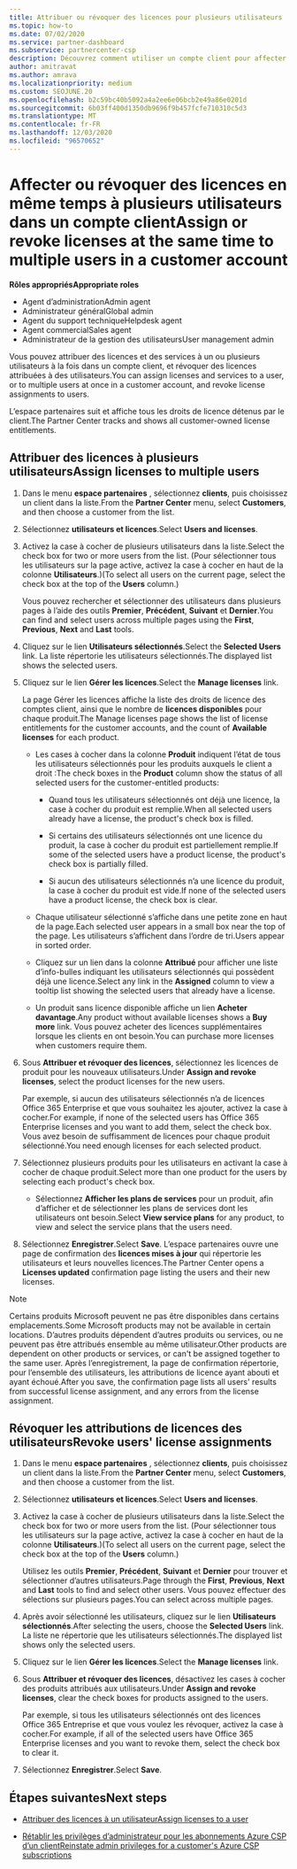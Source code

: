 ```yaml
---
title: Attribuer ou révoquer des licences pour plusieurs utilisateurs
ms.topic: how-to
ms.date: 07/02/2020
ms.service: partner-dashboard
ms.subservice: partnercenter-csp
description: Découvrez comment utiliser un compte client pour affecter ou révoquer des licences et des services à un seul utilisateur ou à plusieurs utilisateurs à la fois.
author: amitravat
ms.author: amrava
ms.localizationpriority: medium
ms.custom: SEOJUNE.20
ms.openlocfilehash: b2c59bc40b5092a4a2ee6e06bcb2e49a86e0201d
ms.sourcegitcommit: 6b03ff400d1350db9696f9b457fcfe710310c5d3
ms.translationtype: MT
ms.contentlocale: fr-FR
ms.lasthandoff: 12/03/2020
ms.locfileid: "96570652"
---
```

# <a name="assign-or-revoke-licenses-at-the-same-time-to-multiple-users-in-a-customer-account"></a><span data-ttu-id="f7491-103">Affecter ou révoquer des licences en même temps à plusieurs utilisateurs dans un compte client</span><span class="sxs-lookup"><span data-stu-id="f7491-103">Assign or revoke licenses at the same time to multiple users in a customer account</span></span>

<span data-ttu-id="f7491-104">**Rôles appropriés**</span><span class="sxs-lookup"><span data-stu-id="f7491-104">**Appropriate roles**</span></span>

- <span data-ttu-id="f7491-105">Agent d’administration</span><span class="sxs-lookup"><span data-stu-id="f7491-105">Admin agent</span></span>
- <span data-ttu-id="f7491-106">Administrateur général</span><span class="sxs-lookup"><span data-stu-id="f7491-106">Global admin</span></span>
- <span data-ttu-id="f7491-107">Agent du support technique</span><span class="sxs-lookup"><span data-stu-id="f7491-107">Helpdesk agent</span></span>
- <span data-ttu-id="f7491-108">Agent commercial</span><span class="sxs-lookup"><span data-stu-id="f7491-108">Sales agent</span></span>
- <span data-ttu-id="f7491-109">Administrateur de la gestion des utilisateurs</span><span class="sxs-lookup"><span data-stu-id="f7491-109">User management admin</span></span>

<span data-ttu-id="f7491-110">Vous pouvez attribuer des licences et des services à un ou plusieurs utilisateurs à la fois dans un compte client, et révoquer des licences attribuées à des utilisateurs.</span><span class="sxs-lookup"><span data-stu-id="f7491-110">You can assign licenses and services to a user, or to multiple users at once in a customer account, and revoke license assignments to users.</span></span>

<span data-ttu-id="f7491-111">L’espace partenaires suit et affiche tous les droits de licence détenus par le client.</span><span class="sxs-lookup"><span data-stu-id="f7491-111">The Partner Center tracks and shows all customer-owned license entitlements.</span></span>

## <a name="assign-licenses-to-multiple-users"></a><span data-ttu-id="f7491-112">Attribuer des licences à plusieurs utilisateurs</span><span class="sxs-lookup"><span data-stu-id="f7491-112">Assign licenses to multiple users</span></span>

1. <span data-ttu-id="f7491-113">Dans le menu **espace partenaires** , sélectionnez **clients**, puis choisissez un client dans la liste.</span><span class="sxs-lookup"><span data-stu-id="f7491-113">From the **Partner Center** menu, select **Customers**, and then choose a customer from the list.</span></span>

2. <span data-ttu-id="f7491-114">Sélectionnez **utilisateurs et licences**.</span><span class="sxs-lookup"><span data-stu-id="f7491-114">Select **Users and licenses**.</span></span>

3. <span data-ttu-id="f7491-115">Activez la case à cocher de plusieurs utilisateurs dans la liste.</span><span class="sxs-lookup"><span data-stu-id="f7491-115">Select the check box for two or more users from the list.</span></span> <span data-ttu-id="f7491-116">(Pour sélectionner tous les utilisateurs sur la page active, activez la case à cocher en haut de la colonne **Utilisateurs**.)</span><span class="sxs-lookup"><span data-stu-id="f7491-116">(To select all users on the current page, select the check box at the top of the **Users** column.)</span></span>

    <span data-ttu-id="f7491-117">Vous pouvez rechercher et sélectionner des utilisateurs dans plusieurs pages à l’aide des outils **Premier**, **Précédent**, **Suivant** et **Dernier**.</span><span class="sxs-lookup"><span data-stu-id="f7491-117">You can find and select users across multiple pages using the **First**, **Previous**, **Next** and **Last** tools.</span></span>

4. <span data-ttu-id="f7491-118">Cliquez sur le lien **Utilisateurs sélectionnés**.</span><span class="sxs-lookup"><span data-stu-id="f7491-118">Select the **Selected Users** link.</span></span> <span data-ttu-id="f7491-119">La liste répertorie les utilisateurs sélectionnés.</span><span class="sxs-lookup"><span data-stu-id="f7491-119">The displayed list shows the selected users.</span></span>

5. <span data-ttu-id="f7491-120">Cliquez sur le lien **Gérer les licences**.</span><span class="sxs-lookup"><span data-stu-id="f7491-120">Select the **Manage licenses** link.</span></span>

    <span data-ttu-id="f7491-121">La page Gérer les licences affiche la liste des droits de licence des comptes client, ainsi que le nombre de **licences disponibles** pour chaque produit.</span><span class="sxs-lookup"><span data-stu-id="f7491-121">The Manage licenses page shows the list of license entitlements for the customer accounts, and the count of **Available licenses** for each product.</span></span>

    - <span data-ttu-id="f7491-122">Les cases à cocher dans la colonne **Produit** indiquent l’état de tous les utilisateurs sélectionnés pour les produits auxquels le client a droit&nbsp;:</span><span class="sxs-lookup"><span data-stu-id="f7491-122">The check boxes in the **Product** column show the status of all selected users for the customer-entitled products:</span></span>

       - <span data-ttu-id="f7491-123">Quand tous les utilisateurs sélectionnés ont déjà une licence, la case à cocher du produit est remplie.</span><span class="sxs-lookup"><span data-stu-id="f7491-123">When all selected users already have a license, the product's check box is filled.</span></span>

       - <span data-ttu-id="f7491-124">Si certains des utilisateurs sélectionnés ont une licence du produit, la case à cocher du produit est partiellement remplie.</span><span class="sxs-lookup"><span data-stu-id="f7491-124">If some of the selected users have a product license, the product's check box is partially filled.</span></span>

       - <span data-ttu-id="f7491-125">Si aucun des utilisateurs sélectionnés n’a une licence du produit, la case à cocher du produit est vide.</span><span class="sxs-lookup"><span data-stu-id="f7491-125">If none of the selected users have a product license, the check box is clear.</span></span>

    - <span data-ttu-id="f7491-126">Chaque utilisateur sélectionné s’affiche dans une petite zone en haut de la page.</span><span class="sxs-lookup"><span data-stu-id="f7491-126">Each selected user appears in a small box near the top of the page.</span></span> <span data-ttu-id="f7491-127">Les utilisateurs s’affichent dans l’ordre de tri.</span><span class="sxs-lookup"><span data-stu-id="f7491-127">Users appear in sorted order.</span></span>

    - <span data-ttu-id="f7491-128">Cliquez sur un lien dans la colonne **Attribué** pour afficher une liste d’info-bulles indiquant les utilisateurs sélectionnés qui possèdent déjà une licence.</span><span class="sxs-lookup"><span data-stu-id="f7491-128">Select any link in the **Assigned** column to view a tooltip list showing the selected users that already have a license.</span></span>

    - <span data-ttu-id="f7491-129">Un produit sans licence disponible affiche un lien **Acheter davantage**.</span><span class="sxs-lookup"><span data-stu-id="f7491-129">Any product without available licenses shows a **Buy more** link.</span></span> <span data-ttu-id="f7491-130">Vous pouvez acheter des licences supplémentaires lorsque les clients en ont besoin.</span><span class="sxs-lookup"><span data-stu-id="f7491-130">You can purchase more licenses when customers require them.</span></span>

6. <span data-ttu-id="f7491-131">Sous **Attribuer et révoquer des licences**, sélectionnez les licences de produit pour les nouveaux utilisateurs.</span><span class="sxs-lookup"><span data-stu-id="f7491-131">Under **Assign and revoke licenses**, select the product licenses for the new users.</span></span> 

   <span data-ttu-id="f7491-132">Par exemple, si aucun des utilisateurs sélectionnés n’a de licences Office 365 Enterprise et que vous souhaitez les ajouter, activez la case à cocher.</span><span class="sxs-lookup"><span data-stu-id="f7491-132">For example, if none of the selected users has Office 365 Enterprise licenses and you want to add them, select the check box.</span></span> <span data-ttu-id="f7491-133">Vous avez besoin de suffisamment de licences pour chaque produit sélectionné.</span><span class="sxs-lookup"><span data-stu-id="f7491-133">You need enough licenses for each selected product.</span></span>

7. <span data-ttu-id="f7491-134">Sélectionnez plusieurs produits pour les utilisateurs en activant la case à cocher de chaque produit.</span><span class="sxs-lookup"><span data-stu-id="f7491-134">Select more than one product for the users by selecting each product's check box.</span></span>
    -   <span data-ttu-id="f7491-135">Sélectionnez **Afficher les plans de services** pour un produit, afin d’afficher et de sélectionner les plans de services dont les utilisateurs ont besoin.</span><span class="sxs-lookup"><span data-stu-id="f7491-135">Select **View service plans** for any product, to view and select the service plans that the users need.</span></span>

8. <span data-ttu-id="f7491-136">Sélectionnez **Enregistrer**.</span><span class="sxs-lookup"><span data-stu-id="f7491-136">Select **Save**.</span></span> <span data-ttu-id="f7491-137">L’espace partenaires ouvre une page de confirmation des **licences mises à jour** qui répertorie les utilisateurs et leurs nouvelles licences.</span><span class="sxs-lookup"><span data-stu-id="f7491-137">The Partner Center opens a **Licenses updated** confirmation page listing the users and their new licenses.</span></span>

>[!NOTE]
><span data-ttu-id="f7491-138">Certains produits Microsoft peuvent ne pas être disponibles dans certains emplacements.</span><span class="sxs-lookup"><span data-stu-id="f7491-138">Some Microsoft products may not be available in certain locations.</span></span> <span data-ttu-id="f7491-139">D’autres produits dépendent d’autres produits ou services, ou ne peuvent pas être attribués ensemble au même utilisateur.</span><span class="sxs-lookup"><span data-stu-id="f7491-139">Other products are dependent on other products or services, or can't be assigned together to the same user.</span></span> <span data-ttu-id="f7491-140">Après l’enregistrement, la page de confirmation répertorie, pour l’ensemble des utilisateurs, les attributions de licence ayant abouti et ayant échoué.</span><span class="sxs-lookup"><span data-stu-id="f7491-140">After you save, the confirmation page lists all users' results from successful license assignment, and any errors from the license assignment.</span></span>

## <a name="revoke-users-license-assignments"></a><span data-ttu-id="f7491-141">Révoquer les attributions de licences des utilisateurs</span><span class="sxs-lookup"><span data-stu-id="f7491-141">Revoke users' license assignments</span></span>

1. <span data-ttu-id="f7491-142">Dans le menu **espace partenaires** , sélectionnez **clients**, puis choisissez un client dans la liste.</span><span class="sxs-lookup"><span data-stu-id="f7491-142">From the **Partner Center** menu, select **Customers**, and then choose a customer from the list.</span></span>

2. <span data-ttu-id="f7491-143">Sélectionnez **utilisateurs et licences**.</span><span class="sxs-lookup"><span data-stu-id="f7491-143">Select **Users and licenses**.</span></span>

3. <span data-ttu-id="f7491-144">Activez la case à cocher de plusieurs utilisateurs dans la liste.</span><span class="sxs-lookup"><span data-stu-id="f7491-144">Select the check box for two or more users from the list.</span></span> <span data-ttu-id="f7491-145">(Pour sélectionner tous les utilisateurs sur la page active, activez la case à cocher en haut de la colonne **Utilisateurs**.)</span><span class="sxs-lookup"><span data-stu-id="f7491-145">(To select all users on the current page, select the check box at the top of the **Users** column.)</span></span>

    <span data-ttu-id="f7491-146">Utilisez les outils **Premier**, **Précédent**, **Suivant** et **Dernier** pour trouver et sélectionner d’autres utilisateurs.</span><span class="sxs-lookup"><span data-stu-id="f7491-146">Page through the **First**, **Previous**, **Next** and **Last** tools to find and select other users.</span></span> <span data-ttu-id="f7491-147">Vous pouvez effectuer des sélections sur plusieurs pages.</span><span class="sxs-lookup"><span data-stu-id="f7491-147">You can select across multiple pages.</span></span>

4. <span data-ttu-id="f7491-148">Après avoir sélectionné les utilisateurs, cliquez sur le lien **Utilisateurs sélectionnés**.</span><span class="sxs-lookup"><span data-stu-id="f7491-148">After selecting the users, choose the **Selected Users** link.</span></span> <span data-ttu-id="f7491-149">La liste ne répertorie que les utilisateurs sélectionnés.</span><span class="sxs-lookup"><span data-stu-id="f7491-149">The displayed list shows only the selected users.</span></span>

5. <span data-ttu-id="f7491-150">Cliquez sur le lien **Gérer les licences**.</span><span class="sxs-lookup"><span data-stu-id="f7491-150">Select the **Manage licenses** link.</span></span>

6. <span data-ttu-id="f7491-151">Sous **Attribuer et révoquer des licences**, désactivez les cases à cocher des produits attribués aux utilisateurs.</span><span class="sxs-lookup"><span data-stu-id="f7491-151">Under **Assign and revoke licenses**, clear the check boxes for products assigned to the users.</span></span>

   <span data-ttu-id="f7491-152">Par exemple, si tous les utilisateurs sélectionnés ont des licences Office&nbsp;365 Entreprise et que vous voulez les révoquer, activez la case à cocher.</span><span class="sxs-lookup"><span data-stu-id="f7491-152">For example, if all of the selected users have Office 365 Enterprise licenses and you want to revoke them, select the check box to clear it.</span></span>

7. <span data-ttu-id="f7491-153">Sélectionnez **Enregistrer**.</span><span class="sxs-lookup"><span data-stu-id="f7491-153">Select **Save**.</span></span>

## <a name="next-steps"></a><span data-ttu-id="f7491-154">Étapes suivantes</span><span class="sxs-lookup"><span data-stu-id="f7491-154">Next steps</span></span>

- [<span data-ttu-id="f7491-155">Attribuer des licences à un utilisateur</span><span class="sxs-lookup"><span data-stu-id="f7491-155">Assign licenses to a user</span></span>](assign-licenses-to-users.md)

- [<span data-ttu-id="f7491-156">Rétablir les privilèges d’administrateur pour les abonnements Azure CSP d’un client</span><span class="sxs-lookup"><span data-stu-id="f7491-156">Reinstate admin privileges for a customer's Azure CSP subscriptions</span></span>](revoke-reinstate-csp.md)